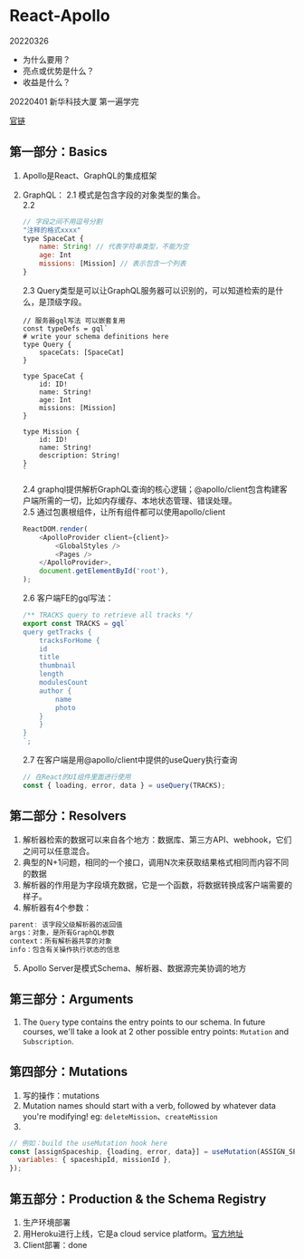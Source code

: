 # React-Apollo

20220326
* 为什么要用？
* 亮点或优势是什么？
* 收益是什么？

20220401 新华科技大厦 第一遍学完

[官链](https://apollographqlcn.github.io/react-docs-cn/)
## 第一部分：Basics
1. Apollo是React、GraphQL的集成框架
2. GraphQL：
    2.1 模式是包含字段的对象类型的集合。  
    2.2  
    ```js
    // 字段之间不用逗号分割
    "注释的格式xxxx"
    type SpaceCat {  
        name: String! // 代表字符串类型，不能为空
        age: Int  
        missions: [Mission] // 表示包含一个列表
    }
    ```
    2.3 Query类型是可以让GraphQL服务器可以识别的，可以知道检索的是什么，是顶级字段。  
    ```
    // 服务器gql写法 可以嵌套复用
    const typeDefs = gql`
    # write your schema definitions here
    type Query {
        spaceCats: [SpaceCat]
    }

    type SpaceCat {
        id: ID!
        name: String!
        age: Int
        missions: [Mission]
    }

    type Mission {
        id: ID!
        name: String!
        description: String!
    }
    `
    ````
    2.4 graphql提供解析GraphQL查询的核心逻辑；@apollo/client包含构建客户端所需的一切，比如内存缓存、本地状态管理、错误处理。  
    2.5 通过包裹根组件，让所有组件都可以使用apollo/client  

    ```js
    ReactDOM.render(  
        <ApolloProvider client={client}>    
            <GlobalStyles />    
            <Pages />  
        </ApolloProvider>,  
        document.getElementById('root'),
    );
    ```

    2.6 客户端FE的gql写法：  
    ```js
    /** TRACKS query to retrieve all tracks */
    export const TRACKS = gql`
    query getTracks {
        tracksForHome {
        id
        title
        thumbnail
        length
        modulesCount
        author {
            name
            photo
        }
        }
    }
    `;
    ```

    2.7 在客户端是用@apollo/client中提供的useQuery执行查询  
    ```js
    // 在React的UI组件里面进行使用
    const { loading, error, data } = useQuery(TRACKS);
    ```

## 第二部分：Resolvers
1. 解析器检索的数据可以来自各个地方：数据库、第三方API、webhook，它们之间可以任意混合。
2. 典型的N+1问题，相同的一个接口，调用N次来获取结果格式相同而内容不同的数据
3. 解析器的作用是为字段填充数据，它是一个函数，将数据转换成客户端需要的样子。
4. 解析器有4个参数：
```js
parent: 该字段父级解析器的返回值
args：对象，是所有GraphQL参数
context：所有解析器共享的对象
info：包含有关操作执行状态的信息
```
5. Apollo Server是模式Schema、解析器、数据源完美协调的地方

## 第三部分：Arguments
1. The `Query` type contains the entry points to our schema. In future courses, we'll take a look at 2 other possible entry points: `Mutation` and `Subscription`.

## 第四部分：Mutations
1. 写的操作：mutations
2. Mutation names should start with a verb, followed by whatever data you're modifying! eg: `deleteMission`、`createMission`
3. 
```js
// 例如：build the useMutation hook here
const [assignSpaceship, {loading, error, data}] = useMutation(ASSIGN_SPACESHIP_MUTATION, {
  variables: { spaceshipId, missionId },
});
```

## 第五部分：Production & the Schema Registry
1. 生产环境部署
2. 用Heroku进行上线，它是a cloud service platform。[官方地址](https://dashboard.heroku.com/terms-of-service)
3. Client部署：done
